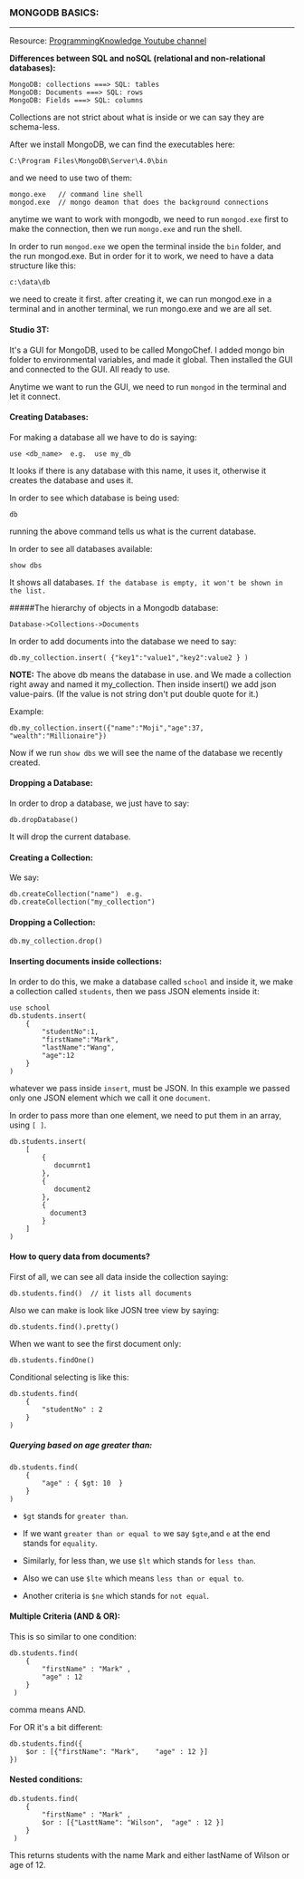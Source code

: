 ### MONGODB BASICS:

---

Resource: [ProgrammingKnowledge Youtube channel](https://www.youtube.com/watch?v=GtD93tVZDX4&list=PLS1QulWo1RIZtR6bncmSaH8fB81oRl6MP)

__Differences between SQL and noSQL (relational and non-relational databases):__
```
MongoDB: collections ===> SQL: tables
MongoDB: Documents ===> SQL: rows
MongoDB: Fields ===> SQL: columns
```
Collections are not strict about what is inside or we can say they are schema-less.

After we install MongoDB, we can find the executables here:
```
C:\Program Files\MongoDB\Server\4.0\bin
```
and we need to use two of them:
```
mongo.exe   // command line shell
mongod.exe  // mongo deamon that does the background connections
```
anytime we want to work with mongodb, we need to run `mongod.exe` first to make the connection, then we run `mongo.exe` and run the shell.

In order to run `mongod.exe` we open the terminal inside the `bin` folder, and the run mongod.exe. But in order for it to work, we need to have a data structure like this:
```
c:\data\db
```
we need to create it first. after creating it, we can run mongod.exe in a terminal and in another terminal, we run mongo.exe and we are all set.


#### Studio 3T: 

It's a GUI for MongoDB, used to be called MongoChef. I added mongo bin folder to environmental variables, and made it global. Then installed the GUI and connected to the GUI. All ready to use.

Anytime we want to run the GUI, we need to run `mongod` in the terminal and let it connect.

#### Creating Databases:
For making a database all we have to do is saying:
```
use <db_name>  e.g.  use my_db  
```
It looks if there is any database with this name, it uses it, otherwise it creates the database and uses it.

In order to see which database is being used:
```
db
```
running the above command tells us what is the current database.

In order to see all databases available:
```
show dbs
```
It shows all databases. `If the database is empty, it won't be shown in the list.`

#####The hierarchy of objects in a Mongodb database:
```
Database->Collections->Documents
```
In order to add documents into the database we need to say:
```
db.my_collection.insert( {"key1":"value1","key2":value2 } )
```
__NOTE:__ The above db means the database in use. and We made a collection right away and named it my_collection. Then inside insert() we add json value-pairs. (If the value is not string don't put double quote for it.)

Example:
```
db.my_collection.insert({"name":"Moji","age":37, "wealth":"Millionaire"})
```
Now if we run `show dbs` we will see the name of the database we recently created.

#### Dropping a Database:
In order to drop a database, we just have to say:
```
db.dropDatabase()
```
It will drop the current database.

#### Creating a Collection:

We say:
```
db.createCollection("name")  e.g.  db.createCollection("my_collection")
```

#### Dropping a Collection:
```
db.my_collection.drop()
```

#### Inserting documents inside collections:

In order to do this, we make a database called `school` and inside it, we make a collection called `students`, then we pass JSON elements inside it:
```
use school
db.students.insert(
    {
        "studentNo":1,
        "firstName":"Mark",
        "lastName":"Wang",
        "age":12    
    }
)
```
whatever we pass inside `insert`, must be JSON. In this example we passed only one JSON element which we call it one `document`.

In order to pass more than one element, we need to put them in an array, using `[ ]`.
```
db.students.insert(
    [
        {
           documrnt1
        },
        {
           document2
        },
        {
          document3
        }    
    ]
)
```

#### How to query data from documents?
First of all, we can see all data inside the collection saying:
```
db.students.find()  // it lists all documents
```

Also we can make is look like JOSN tree view by saying:
```
db.students.find().pretty()
```  
When we want to see the first document only:
```
db.students.findOne()
```
Conditional selecting is like this:
```
db.students.find(
    {
        "studentNo" : 2
    }    
)
```
##### Querying based on age greater than:

```
db.students.find(
    {
        "age" : { $gt: 10  }
    }
)
```
- `$gt` stands for `greater than`.

- If we want `greater than or equal to` we say `$gte`,and  `e` at the end stands for `equality`.
- Similarly, for less than, we use `$lt` which stands for `less than`.
- Also we can use `$lte` which means `less than or equal to`.

- Another criteria is `$ne` which stands for `not equal`.

#### Multiple Criteria (AND & OR):
This is so similar to one condition:
```
db.students.find(
    {
        "firstName" : "Mark" ,
        "age" : 12
    }
 )
```
comma means AND.

For OR it's a bit different:
```
db.students.find({
	$or : [{"firstName": "Mark",	"age" : 12 }]	
})
```
#### Nested conditions:

```
db.students.find(
    {
        "firstName" : "Mark" ,
        $or : [{"LasttName": "Wilson",	"age" : 12 }]	
    }
 )
```
This returns students with the name Mark and either lastName of Wilson or age of 12.
